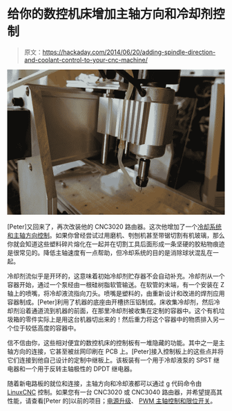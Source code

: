 # 给你的数控机床增加主轴方向和冷却剂控制

> 原文：<https://hackaday.com/2014/06/20/adding-spindle-direction-and-coolant-control-to-your-cnc-machine/>

![CNC3020 spindle direction control and coolant system](img/dca1074dd8e3c98375509df1f6c4e837.png)

[Peter]又回来了，再次改装他的 CNC3020 路由器。这次他增加了一个[冷却系统和主轴方向控制](http://lab.whitequark.org/notes/2014-06-16/cnc3020t-coolant-pump-and-ccw-rotation/)。如果你曾经尝试过用磨机、刳刨机甚至带锯切割有机玻璃，那么你就会知道这些塑料碎片熔化在一起并在切割工具后面形成一条坚硬的胶粘物痕迹是很常见的。降低主轴速度有一点帮助，但冷却系统的目的是消除球状混乱在一起。

冷却剂流似乎是开环的，这意味着初始冷却剂贮存器不会自动补充。冷却剂从一个容器开始，通过一个泵经由一根硅树脂软管输送。在软管的末端，有一个安装在 Z 轴上的喷嘴，将冷却液流指向刀头。喷嘴是塑料的，由重新设计和改进的焊剂应用容器制成。[Peter]利用了机器的底座由开槽挤压铝制成。床收集冷却剂，然后冷却剂沿着通道流到机器的前面，在那里冷却剂被收集在定制的容器中。这个有机垃圾箱的零件实际上是用这台机器切出来的！然后重力将这个容器中的物质排入另一个位于较低高度的容器中。

信不信由你，这些相对便宜的数控机床的控制板有一堆隐藏的功能。其中之一是主轴方向的连接，它甚至被丝网印刷在 PCB 上。[Peter]接入控制板上的这些点并将它们连接到他自己设计的定制中继板上。该板装有一个用于冷却液泵的 SPST 继电器和一个用于反转主轴极性的 DPDT 继电器。

随着新电路板的就位和连接，主轴方向和冷却液都可以通过 g 代码命令由 [LinuxCNC](http://www.linuxcnc.org/) 控制。如果您有一台 CNC3020 或 CNC3040 路由器，并希望提高其性能，请查看[Peter 的]以前的项目；[电源升级](http://hackaday.com/2014/06/01/cnc-3020-router-gets-a-power-supply-upgrade/)、 [PWM 主轴控制和限位开关](http://hackaday.com/2014/02/15/chinese-3020-cnc-machine-gets-some-upgrades/)。